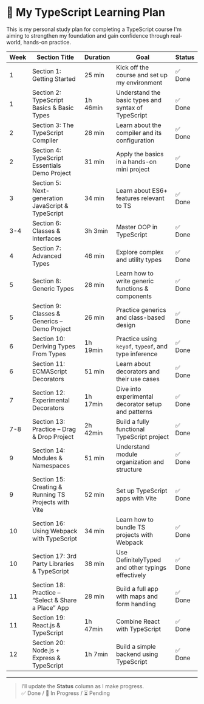 # 📘 My TypeScript Learning Plan

This is my personal study plan for completing a TypeScript course
I'm aiming to strengthen my foundation and gain confidence through real-world, hands-on practice.

| Week | Section Title                                        | Duration | Goal                                                 | Status  |
| ---- | ---------------------------------------------------- | -------- | ---------------------------------------------------- | ------- |
| 1    | Section 1: Getting Started                           | 25 min   | Kick off the course and set up my environment        | ✅ Done |
| 1    | Section 2: TypeScript Basics & Basic Types           | 1h 46min | Understand the basic types and syntax of TypeScript  | ✅ Done |
| 2    | Section 3: The TypeScript Compiler                   | 28 min   | Learn about the compiler and its configuration       | ✅ Done |
| 2    | Section 4: TypeScript Essentials Demo Project        | 31 min   | Apply the basics in a hands-on mini project          | ✅ Done |
| 3    | Section 5: Next-generation JavaScript & TypeScript   | 34 min   | Learn about ES6+ features relevant to TS             | ✅ Done |
| 3-4  | Section 6: Classes & Interfaces                      | 3h 3min  | Master OOP in TypeScript                             | ✅ Done |
| 4    | Section 7: Advanced Types                            | 46 min   | Explore complex and utility types                    | ✅ Done |
| 5    | Section 8: Generic Types                             | 28 min   | Learn how to write generic functions & components    | ✅ Done |
| 5    | Section 9: Classes & Generics – Demo Project         | 26 min   | Practice generics and class-based design             | ✅ Done |
| 6    | Section 10: Deriving Types From Types                | 1h 19min | Practice using `keyof`, `typeof`, and type inference | ✅ Done |
| 6    | Section 11: ECMAScript Decorators                    | 51 min   | Learn about decorators and their use cases           | ✅ Done |
| 7    | Section 12: Experimental Decorators                  | 1h 17min | Dive into experimental decorator setup and patterns  | ✅ Done |
| 7-8  | Section 13: Practice – Drag & Drop Project           | 2h 42min | Build a fully functional TypeScript project          | ✅ Done |
| 9    | Section 14: Modules & Namespaces                     | 51 min   | Understand module organization and structure         | ✅ Done |
| 9    | Section 15: Creating & Running TS Projects with Vite | 52 min   | Set up TypeScript apps with Vite                     | ✅ Done |
| 10   | Section 16: Using Webpack with TypeScript            | 34 min   | Learn how to bundle TS projects with Webpack         | ✅ Done |
| 10   | Section 17: 3rd Party Libraries & TypeScript         | 38 min   | Use DefinitelyTyped and other typings effectively    | ✅ Done |
| 11   | Section 18: Practice – “Select & Share a Place” App  | 28 min   | Build a full app with maps and form handling         | ✅ Done |
| 11   | Section 19: React.js & TypeScript                    | 1h 47min | Combine React with TypeScript                        | ✅ Done |
| 12   | Section 20: Node.js + Express & TypeScript           | 1h 7min  | Build a simple backend using TypeScript              | ✅ Done |

---

> I’ll update the **Status** column as I make progress.  
> ✅ Done / 🔄 In Progress / ⏳ Pending
